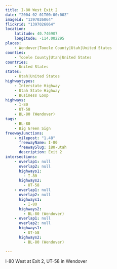 ```yaml
---
title: I-80 West Exit 2
date: "2004-02-01T00:00:00Z"
imageid: "1397026064"
flickrid: "1397026064"
location:
    latitude: 40.746907
    longitude: -114.002295
places:
    - Wendover|Tooele County|Utah|United States
counties:
    - Tooele County|Utah|United States
countries:
    - United States
states:
    - Utah|United States
highwaytypes:
    - Interstate Highway
    - Utah State Highway
    - Business Loop
highways:
    - I-80
    - UT-58
    - BL-80 (Wendover)
tags:
    - BL-80
    - Big Green Sign
freewayJunctions:
    - milepost: "1.48"
      freewayName: I-80
      freewaySlug: i80-utah
      description: Exit 2
intersections:
    - overlap1: null
      overlap2: null
      highways1:
        - I-80
      highways2:
        - UT-58
    - overlap1: null
      overlap2: null
      highways1:
        - I-80
      highways2:
        - BL-80 (Wendover)
    - overlap1: null
      overlap2: null
      highways1:
        - UT-58
      highways2:
        - BL-80 (Wendover)

---
```

I-80 West at Exit 2, UT-58 in Wendover